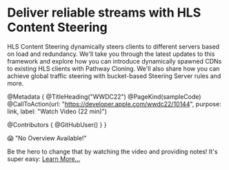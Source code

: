 # Deliver reliable streams with HLS Content Steering

HLS Content Steering dynamically steers clients to different servers based on load and redundancy. We'll take you through the latest updates to this framework and explore how you can introduce dynamically spawned CDNs to existing HLS clients with Pathway Cloning. We'll also share how you can achieve global traffic steering with bucket-based Steering Server rules and more.


@Metadata {
   @TitleHeading("WWDC22")
   @PageKind(sampleCode)
   @CallToAction(url: "https://developer.apple.com/wwdc22/10144", purpose: link, label: "Watch Video (22 min)")

   @Contributors {
      @GitHubUser(<replace this with your GitHub handle>)
   }
}

😱 "No Overview Available!"

Be the hero to change that by watching the video and providing notes! It's super easy:
 [Learn More…](https://wwdcnotes.github.io/WWDCNotes/documentation/wwdcnotes/contributing)
